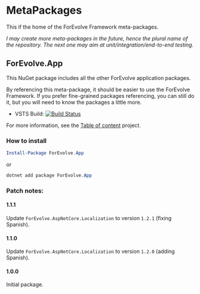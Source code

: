 # MetaPackages

This if the home of the ForEvolve Framework meta-packages.

_I may create more meta-packages in the future, hence the plural name of the repository. The next one may aim at unit/integration/end-to-end testing._

## ForEvolve.App

This NuGet package includes all the other ForEvolve application packages.

By referencing this meta-package, it should be easier to use the ForEvolve Framework.
If you prefer fine-grained packages referencing, you can still do it, but you will need to know the packages a little more.

-   VSTS Build: [![Build Status](https://forevolve.visualstudio.com/ForEvolve-Framework/_apis/build/status/ForEvolve.App)](https://forevolve.visualstudio.com/ForEvolve-Framework/_build/latest?definitionId=34)

For more information, see the [Table of content](https://github.com/ForEvolve/Toc) project.

### How to install

```powershell
Install-Package ForEvolve.App
```

or

```powershell
dotnet add package ForEvolve.App
```

### Patch notes:

#### 1.1.1
Update `ForEvolve.AspNetCore.Localization` to version `1.2.1` (fixing Spanish).

#### 1.1.0
Update `ForEvolve.AspNetCore.Localization` to version `1.2.0` (adding Spanish).

#### 1.0.0
Initial package.
